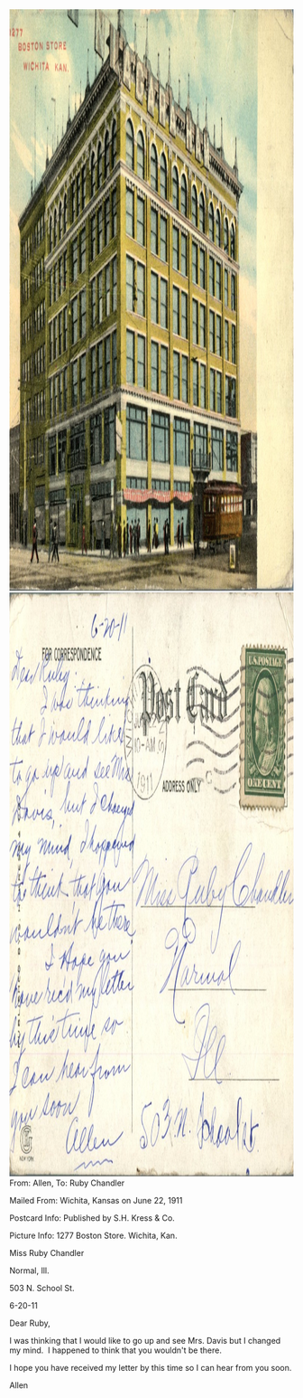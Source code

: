 <html><body><img class="alignnone size-full wp-image-1410" src="/wp-content/uploads/2014/06/postcard-2014-20140613_17570739_0620.jpg" alt="postcard-2014-20140613_17570739_0620" width="1496" height="1029"> <img class="alignnone size-full wp-image-1411" src="/wp-content/uploads/2014/06/postcard-2014-20140613_17571483_0621.jpg" alt="postcard-2014-20140613_17571483_0621" width="1523" height="1033">From: Allen, To: Ruby Chandler

Mailed From: Wichita, Kansas on June 22, 1911

Postcard Info: Published by S.H. Kress &amp; Co.

Picture Info: 1277 Boston Store. Wichita, Kan.



Miss Ruby Chandler

Normal, Ill.

503 N. School St.



6-20-11

Dear Ruby,

I was thinking that I would like to go up and see Mrs. Davis but I changed my mind.  I happened to think that you wouldn't be there.

I hope you have received my letter by this time so I can hear from you soon.

Allen</body></html>